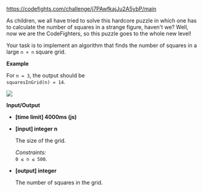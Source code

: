 https://codefights.com/challenge/j7PAwfkajJu2A5ybP/main
<p>As children, we all have tried to solve this hardcore puzzle in which one has to calculate the number of squares in a strange figure, haven't we? Well, now we are the CodeFighters, so this puzzle goes to the whole new level!</p>
<p>Your task is to implement an algorithm that finds the number of squares in a large <code>n × n</code> square grid.</p>
<p><strong>Example</strong></p>
<p>For <code>n = 3</code>, the output should be<br>
<code>squaresInGrid(n) = 14</code>.</p>
<img src="https://i.imgur.com/jDweNfM.png">
<p><strong>Input/Output</strong></p>
<ul>
<li><strong>[time limit] 4000ms (js)</strong></li>
</ul>
<ul>
<li>
<p><strong>[input] integer n</strong></p>
<p>The size of the grid.</p>
<p><em>Constraints:</em><br>
<code>0 ≤ n ≤ 500</code>.</p>
</li>
<li>
<p><strong>[output] integer</strong></p>
<p>The number of squares in the grid.</p>
</li>
</ul>
